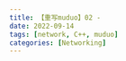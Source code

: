 ```yaml
---
title: 【重写muduo】02 - 
date: 2022-09-14
tags: [network, C++, muduo]
categories: [Networking]
---
```



